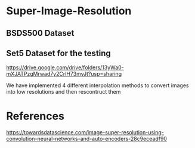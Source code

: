# Super-Image-Resolution

## BSDS500 Dataset
## Set5 Dataset for the testing
https://drive.google.com/drive/folders/13yWa0-mXJATPzgMrwad7y2CrlH73myJt?usp=sharing

We have implemented 4 different interpolation methods to convert images into low resolutions and then rescontruct them



# References
https://towardsdatascience.com/image-super-resolution-using-convolution-neural-networks-and-auto-encoders-28c9eceadf90
